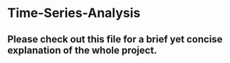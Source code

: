 # Time-Series-Analysis

## Please check out this file for a brief yet concise explanation of the whole project.

